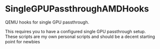 # SingleGPUPassthroughAMDHooks
QEMU hooks for single GPU passthrough.

This requires you to have a configured single GPU passthrough setup. These scripts are my own personal scripts and should be a decent starting point for newbies
